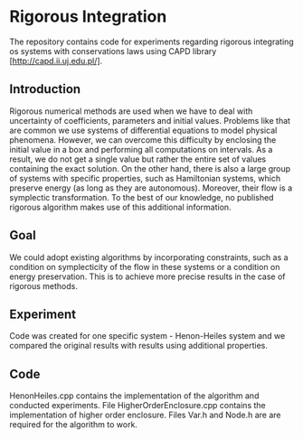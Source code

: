 # Rigorous Integration
The repository contains code for experiments regarding rigorous integrating os systems with conservations laws using CAPD library [http://capd.ii.uj.edu.pl/].

## Introduction
Rigorous numerical methods are used when we have to deal with uncertainty of coefficients, parameters and initial values. Problems like that are common we use systems of differential equations to model physical phenomena. However, we can overcome this difficulty by enclosing the initial value in a box and performing all computations on intervals. As a result, we do not get a single value but rather the entire set of values containing the exact solution.
On the other hand, there is also a large group of systems with specific properties, such as Hamiltonian systems, which preserve energy (as long as they are autonomous). Moreover, their flow is a symplectic transformation. To the best of our knowledge, no published rigorous algorithm makes use of this additional information.

## Goal
We could adopt existing algorithms by incorporating constraints, such as a condition on symplecticity of the flow in these systems or a condition on energy preservation. This is to achieve more precise results in the case of rigorous methods.

## Experiment
Code was created for one specific system - Henon-Heiles system and we compared the original results with results using additional properties.

## Code
HenonHeiles.cpp contains the implementation of the algorithm and conducted experiments. File HigherOrderEnclosure.cpp contains the implementation of higher order enclosure. Files Var.h and Node.h are are required for the algorithm to work.
